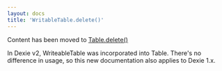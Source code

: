 ```yaml
---
layout: docs
title: 'WritableTable.delete()'
---
```

Content has been moved to [Table.delete()](Table.delete())

In Dexie v2, WriteableTable was incorporated into Table. There's no difference in usage, so this new documentation also applies to Dexie 1.x.

